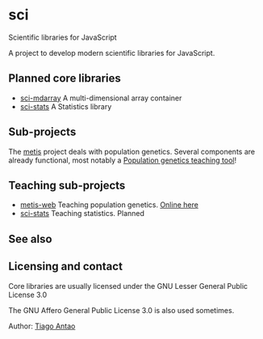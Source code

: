 # sci
Scientific libraries for JavaScript


A project to develop modern scientific libraries for JavaScript.

## Planned core libraries

- [sci-mdarray](https://github.com/tiagoantao/sci-mdarray) A multi-dimensional array container
- [sci-stats](https://github.com/tiagoantao/sci-stats) A Statistics library

## Sub-projects

The [metis](https://github.com/tiagoantao/metis) project deals with population genetics. Several components are already functional, most notably a [Population genetics teaching tool](https://tiago.org/sim)!


## Teaching sub-projects

- [metis-web](https://github.com/tiagoantao/metis-web) Teaching population genetics. [Online here](https://tiago.org/sim)
- [sci-stats](https://github.com/tiagoantao/sci-stats-web) Teaching statistics. Planned


## See also

## Licensing and contact

Core libraries are usually licensed under the GNU Lesser General Public License 3.0

The GNU Affero General Public License 3.0 is also used sometimes.

Author: [Tiago Antao](https://tiago.org)
